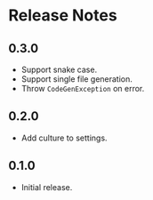 # Release Notes

## 0.3.0

* Support snake case.
* Support single file generation.
* Throw `CodeGenException` on error.

## 0.2.0

* Add culture to settings.

## 0.1.0

* Initial release.
